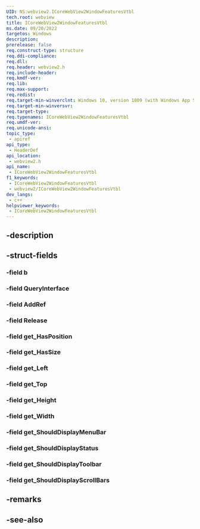 ```yaml
---
UID: NS:webview2.ICoreWebView2WindowFeaturesVtbl
tech.root: webview
title: ICoreWebView2WindowFeaturesVtbl
ms.date: 09/20/2022
targetos: Windows
description: 
prerelease: false
req.construct-type: structure
req.ddi-compliance: 
req.dll: 
req.header: webview2.h
req.include-header: 
req.kmdf-ver: 
req.lib: 
req.max-support: 
req.redist: 
req.target-min-winverclnt: Windows 10, version 1809 (with Windows App SDK 1.1 or later)
req.target-min-winversvr: 
req.target-type: 
req.typenames: ICoreWebView2WindowFeaturesVtbl
req.umdf-ver: 
req.unicode-ansi: 
topic_type:
 - apiref
api_type:
 - HeaderDef
api_location:
 - webview2.h
api_name:
 - ICoreWebView2WindowFeaturesVtbl
f1_keywords:
 - ICoreWebView2WindowFeaturesVtbl
 - webview2/ICoreWebView2WindowFeaturesVtbl
dev_langs:
 - c++
helpviewer_keywords:
 - ICoreWebView2WindowFeaturesVtbl
---
```


## -description

## -struct-fields

### -field b

### -field QueryInterface

### -field AddRef

### -field Release

### -field get_HasPosition

### -field get_HasSize

### -field get_Left

### -field get_Top

### -field get_Height

### -field get_Width

### -field get_ShouldDisplayMenuBar

### -field get_ShouldDisplayStatus

### -field get_ShouldDisplayToolbar

### -field get_ShouldDisplayScrollBars

## -remarks

## -see-also

